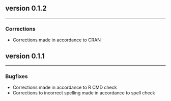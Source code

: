 ## version 0.1.2

---

### Corrections

- Corrections made in accordance to CRAN 

## version 0.1.1

---


### Bugfixes

- Corrections made in accordance to R CMD check
- Corrections to incorrect spelling made in accordance to spell check



